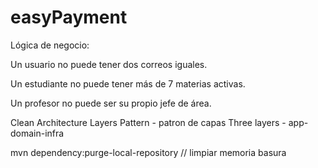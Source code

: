 # easyPayment


Lógica de negocio:

Un usuario no puede tener dos correos iguales.

Un estudiante no puede tener más de 7 materias activas.

Un profesor no puede ser su propio jefe de área.


Clean Architecture
Layers Pattern - patron de capas
Three layers - app-domain-infra

mvn dependency:purge-local-repository  // limpiar memoria basura